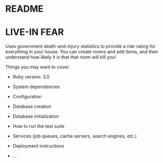 # README

# LIVE-IN FEAR

Uses government death-and-injury statistics to provide a risk-rating for everything in your house. You can create rooms and add items, and then understand how likely it is that that room will kill you!

Things you may want to cover:

* Ruby version: 3.0

* System dependencies

* Configuration

* Database creation

* Database initialization

* How to run the test suite

* Services (job queues, cache servers, search engines, etc.)

* Deployment instructions

* ...
